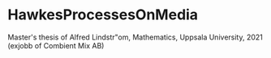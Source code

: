 # HawkesProcessesOnMedia
Master's thesis of Alfred Lindstr\"om, Mathematics, Uppsala University, 2021 (exjobb of Combient Mix AB)
